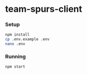 # team-spurs-client

### Setup
```bash
npm install
cp .env.example .env
nano .env
```

### Running
```bash
npm start
```
